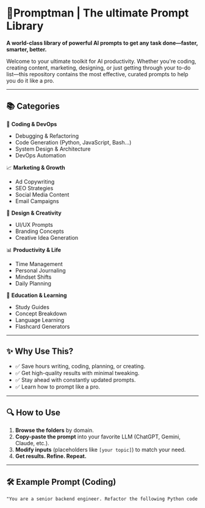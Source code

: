# 🚀Promptman |  The ultimate Prompt Library

**A world-class library of powerful AI prompts to get any task done—faster, smarter, better.**

Welcome to your ultimate toolkit for AI productivity. Whether you're coding, creating content, marketing, designing, or just getting through your to-do list—this repository contains the most effective, curated prompts to help you do it like a pro.

---

## 📚 Categories

🔧 **Coding & DevOps**
- Debugging & Refactoring
- Code Generation (Python, JavaScript, Bash...)
- System Design & Architecture
- DevOps Automation

📈 **Marketing & Growth**
- Ad Copywriting
- SEO Strategies
- Social Media Content
- Email Campaigns

🎨 **Design & Creativity**
- UI/UX Prompts
- Branding Concepts
- Creative Idea Generation

📊 **Productivity & Life**
- Time Management
- Personal Journaling
- Mindset Shifts
- Daily Planning

🧠 **Education & Learning**
- Study Guides
- Concept Breakdown
- Language Learning
- Flashcard Generators

---

## ✨ Why Use This?

- ✅ Save hours writing, coding, planning, or creating.
- ✅ Get high-quality results with minimal tweaking.
- ✅ Stay ahead with constantly updated prompts.
- ✅ Learn how to prompt like a pro.

---

## 🔍 How to Use

1. **Browse the folders** by domain.
2. **Copy-paste the prompt** into your favorite LLM (ChatGPT, Gemini, Claude, etc.).
3. **Modify inputs** (placeholders like `[your topic]`) to match your need.
4. **Get results. Refine. Repeat.**

---

## 🛠️ Example Prompt (Coding)

```txt
"You are a senior backend engineer. Refactor the following Python code for readability and performance. Explain your changes afterward: [paste code here]"
